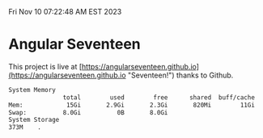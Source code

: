 Fri Nov 10 07:22:48 AM EST 2023

# Angular Seventeen


This project is live at [https://angularseventeen.github.io](https://angularseventeen.github.io "Seventeen!") thanks to Github.

```bash
System Memory
               total        used        free      shared  buff/cache   available
Mem:            15Gi       2.9Gi       2.3Gi       820Mi        11Gi        12Gi
Swap:          8.0Gi          0B       8.0Gi
System Storage
373M	.
